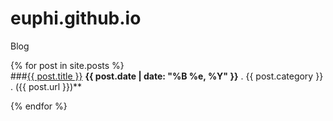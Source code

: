 # euphi.github.io
Blog

{% for post in site.posts %}	
    ###<a href="{{ post.url }}">{{ post.title }}</a></h3>
    **{{ post.date | date: "%B %e, %Y" }}** . {{ post.category }} . ({{ post.url }})**
    
{% endfor %}	
